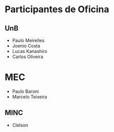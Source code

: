 # Participantes de Oficina

## UnB

* Paulo Meirelles
* Joenio Costa
* Lucas Kanashiro
* Carlos Oliveira

# MEC

* Paulo Baroni
* Marcelo Teixeira


## MINC

* Clelson
